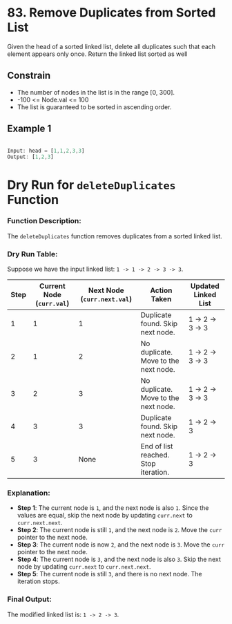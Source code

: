 

# 83. Remove Duplicates from Sorted List

Given the head of a sorted linked list, delete all duplicates such that each element appears only once. Return the linked list sorted as well

## Constrain


- The number of nodes in the list is in the range [0, 300].
- -100 <= Node.val <= 100
- The list is guaranteed to be sorted in ascending order.



## Example 1

```javascript

Input: head = [1,1,2,3,3]
Output: [1,2,3]

```



# Dry Run for `deleteDuplicates` Function

### Function Description:
The `deleteDuplicates` function removes duplicates from a sorted linked list.

### Dry Run Table:

Suppose we have the input linked list: `1 -> 1 -> 2 -> 3 -> 3`.

| Step | Current Node (`curr.val`) | Next Node (`curr.next.val`) | Action Taken                               | Updated Linked List    |
|------|---------------------------|----------------------------|-------------------------------------------|-------------------------|
| 1    | 1                         | 1                          | Duplicate found. Skip next node.          | 1 -> 2 -> 3 -> 3       |
| 2    | 1                         | 2                          | No duplicate. Move to the next node.      | 1 -> 2 -> 3 -> 3       |
| 3    | 2                         | 3                          | No duplicate. Move to the next node.      | 1 -> 2 -> 3 -> 3       |
| 4    | 3                         | 3                          | Duplicate found. Skip next node.          | 1 -> 2 -> 3            |
| 5    | 3                         | None                       | End of list reached. Stop iteration.      | 1 -> 2 -> 3            |

### Explanation:

- **Step 1**: The current node is `1`, and the next node is also `1`. Since the values are equal, skip the next node by updating `curr.next` to `curr.next.next`.
- **Step 2**: The current node is still `1`, and the next node is `2`. Move the `curr` pointer to the next node.
- **Step 3**: The current node is now `2`, and the next node is `3`. Move the `curr` pointer to the next node.
- **Step 4**: The current node is `3`, and the next node is also `3`. Skip the next node by updating `curr.next` to `curr.next.next`.
- **Step 5**: The current node is still `3`, and there is no next node. The iteration stops.

### Final Output:
The modified linked list is: `1 -> 2 -> 3`.
